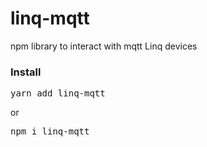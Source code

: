 # linq-mqtt

npm library to interact with mqtt Linq devices

<h3>Install</h3>
<pre>yarn add linq-mqtt</pre> 
or
<pre>npm i linq-mqtt</pre>
